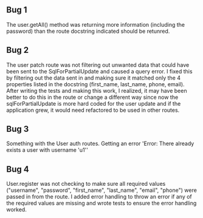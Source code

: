 ## Bug 1

The user.getAll() method was returning more information (including the password) than the route docstring indicated should be retunred. 

## Bug 2

The user patch route was not filtering out unwanted data that could have been sent to the SqlForPartialUpdate and caused a query error. I fixed this by filtering out the data sent in and making sure it matched only the 4 properties listed in the docstring (first_name, last_name, phone, email). After writing the tests and making this work, I realized, it may have been better to do this in the route or change a different way since now the sqlForPartialUpdate is more hard coded for the user update and if the application grew, it would need refactored to be used in other routes.

## Bug 3

Something with the User auth routes. Getting an error 'Error: There already exists a user with username 'u1'' 

## Bug 4

User.register was not checking to make sure all required values ("username", "password", "first_name", "last_name", "email", "phone") were passed in from the route. I added error handling to throw an error if any of the required values are missing and wrote tests to ensure the error handling worked. 
